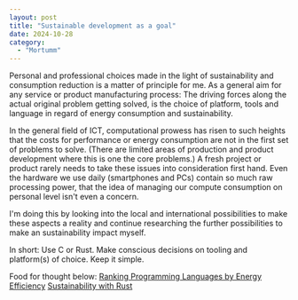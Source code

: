 ```yaml
---
layout: post
title: "Sustainable development as a goal"
date: 2024-10-28
category:
  - "Mortumm"
---
```


Personal and professional choices made in the light of sustainability and consumption reduction is a matter of principle for me. As a general aim for any service or product manufacturing process:  The driving forces along the actual original problem getting solved, is the choice of platform, tools and language in regard of energy consumption and sustainability.

In the general field of ICT, computational prowess has risen to such heights that the costs for performance or energy consumption are not in the first set of problems to solve.
(There are limited areas of production and product development where this is one the core problems.)
A fresh project or product rarely needs to take these issues into consideration first hand. Even the hardware we use daily (smartphones and PCs) contain so much raw processing power, that the idea of managing our compute consumption on personal level isn't even a concern.

I'm doing this by looking into the local and international possibilities to make these aspects a reality and continue researching the further possibilities to make an sustainability impact myself.

In short: Use C or Rust. Make conscious decisions on tooling and platform(s) of choice.
Keep it simple.


Food for thought below:
[Ranking Programming Languages by Energy Efficiency](https://haslab.github.io/SAFER/scp21.pdf)
[Sustainability with Rust](https://aws.amazon.com/blogs/opensource/sustainability-with-rust/)
